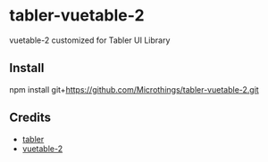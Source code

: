 # tabler-vuetable-2
 vuetable-2 customized for Tabler UI Library
 
## Install
npm install git+https://github.com/Microthings/tabler-vuetable-2.git

## Credits
- [tabler](https://github.com/tabler/tabler)
- [vuetable-2](https://github.com/ratiw/vuetable-2)
